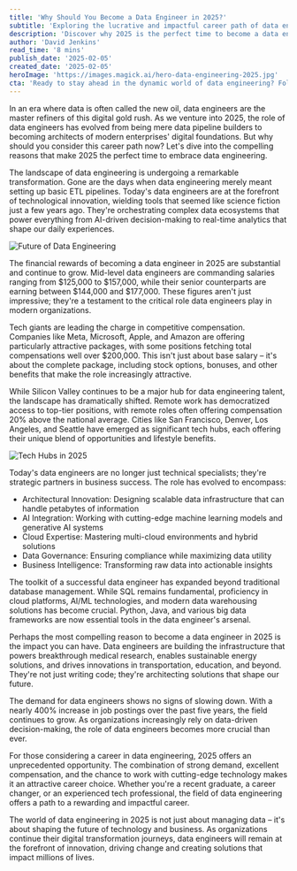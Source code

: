```yaml
---
title: 'Why Should You Become a Data Engineer in 2025?'
subtitle: 'Exploring the lucrative and impactful career path of data engineering in 2025'
description: 'Discover why 2025 is the perfect time to become a data engineer, with growing salaries reaching $200,000+, unprecedented demand, and the opportunity to shape the future of technology. Learn about the evolving role, essential skills, and global opportunities in this dynamic field.'
author: 'David Jenkins'
read_time: '8 mins'
publish_date: '2025-02-05'
created_date: '2025-02-05'
heroImage: 'https://images.magick.ai/hero-data-engineering-2025.jpg'
cta: 'Ready to stay ahead in the dynamic world of data engineering? Follow us on LinkedIn at MagickAI for cutting-edge insights, career opportunities, and the latest trends shaping the future of data engineering.'
---
```


In an era where data is often called the new oil, data engineers are the master refiners of this digital gold rush. As we venture into 2025, the role of data engineers has evolved from being mere data pipeline builders to becoming architects of modern enterprises' digital foundations. But why should you consider this career path now? Let's dive into the compelling reasons that make 2025 the perfect time to embrace data engineering.

The landscape of data engineering is undergoing a remarkable transformation. Gone are the days when data engineering merely meant setting up basic ETL pipelines. Today's data engineers are at the forefront of technological innovation, wielding tools that seemed like science fiction just a few years ago. They're orchestrating complex data ecosystems that power everything from AI-driven decision-making to real-time analytics that shape our daily experiences.

![Future of Data Engineering](https://i.magick.ai/PIXE/1738767017608_magick_img.webp)

The financial rewards of becoming a data engineer in 2025 are substantial and continue to grow. Mid-level data engineers are commanding salaries ranging from $125,000 to $157,000, while their senior counterparts are earning between $144,000 and $177,000. These figures aren't just impressive; they're a testament to the critical role data engineers play in modern organizations.

Tech giants are leading the charge in competitive compensation. Companies like Meta, Microsoft, Apple, and Amazon are offering particularly attractive packages, with some positions fetching total compensations well over $200,000. This isn't just about base salary – it's about the complete package, including stock options, bonuses, and other benefits that make the role increasingly attractive.

While Silicon Valley continues to be a major hub for data engineering talent, the landscape has dramatically shifted. Remote work has democratized access to top-tier positions, with remote roles often offering compensation 20% above the national average. Cities like San Francisco, Denver, Los Angeles, and Seattle have emerged as significant tech hubs, each offering their unique blend of opportunities and lifestyle benefits.

![Tech Hubs in 2025](https://i.magick.ai/PIXE/1738767017611_magick_img.webp)

Today's data engineers are no longer just technical specialists; they're strategic partners in business success. The role has evolved to encompass:

- Architectural Innovation: Designing scalable data infrastructure that can handle petabytes of information
- AI Integration: Working with cutting-edge machine learning models and generative AI systems
- Cloud Expertise: Mastering multi-cloud environments and hybrid solutions
- Data Governance: Ensuring compliance while maximizing data utility
- Business Intelligence: Transforming raw data into actionable insights

The toolkit of a successful data engineer has expanded beyond traditional database management. While SQL remains fundamental, proficiency in cloud platforms, AI/ML technologies, and modern data warehousing solutions has become crucial. Python, Java, and various big data frameworks are now essential tools in the data engineer's arsenal.

Perhaps the most compelling reason to become a data engineer in 2025 is the impact you can have. Data engineers are building the infrastructure that powers breakthrough medical research, enables sustainable energy solutions, and drives innovations in transportation, education, and beyond. They're not just writing code; they're architecting solutions that shape our future.

The demand for data engineers shows no signs of slowing down. With a nearly 400% increase in job postings over the past five years, the field continues to grow. As organizations increasingly rely on data-driven decision-making, the role of data engineers becomes more crucial than ever.

For those considering a career in data engineering, 2025 offers an unprecedented opportunity. The combination of strong demand, excellent compensation, and the chance to work with cutting-edge technology makes it an attractive career choice. Whether you're a recent graduate, a career changer, or an experienced tech professional, the field of data engineering offers a path to a rewarding and impactful career.

The world of data engineering in 2025 is not just about managing data – it's about shaping the future of technology and business. As organizations continue their digital transformation journeys, data engineers will remain at the forefront of innovation, driving change and creating solutions that impact millions of lives.